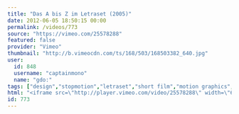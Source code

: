 ```yaml
---
title: "Das A bis Z im Letraset (2005)"
date: 2012-06-05 18:50:15 00:00
permalink: /videos/773
source: "https://vimeo.com/25578288"
featured: false
provider: "Vimeo"
thumbnail: "http://b.vimeocdn.com/ts/168/503/168503382_640.jpg"
user:
  id: 848
  username: "captainmono"
  name: "gdo:"
tags: ["design","stopmotion","letraset","short film","motion graphics","typography","type design"]
html: "<iframe src=\"http://player.vimeo.com/video/25578288\" width=\"640\" height=\"360\" frameborder=\"0\" webkitAllowFullScreen mozallowfullscreen allowFullScreen></iframe>"
id: 773
---
```


